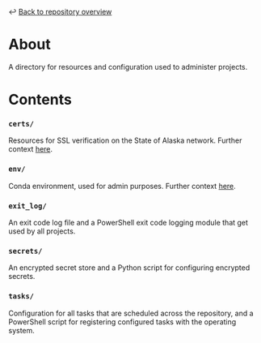 ↩️ [Back to repository overview](../README.md)

# About
A directory for resources and configuration used to administer projects.

# Contents
### `certs/`
Resources for SSL verification on the State of Alaska network. Further context [here](certs/README.md).

### `env/`
Conda environment, used for admin purposes. Further context [here](../projects/README.md#L30).

### `exit_log/`
An exit code log file and a PowerShell exit code logging module that get used by all projects.

### `secrets/`
An encrypted secret store and a Python script for configuring encrypted secrets.

### `tasks/`
Configuration for all tasks that are scheduled across the repository, and a PowerShell script for registering configured tasks with the operating system.